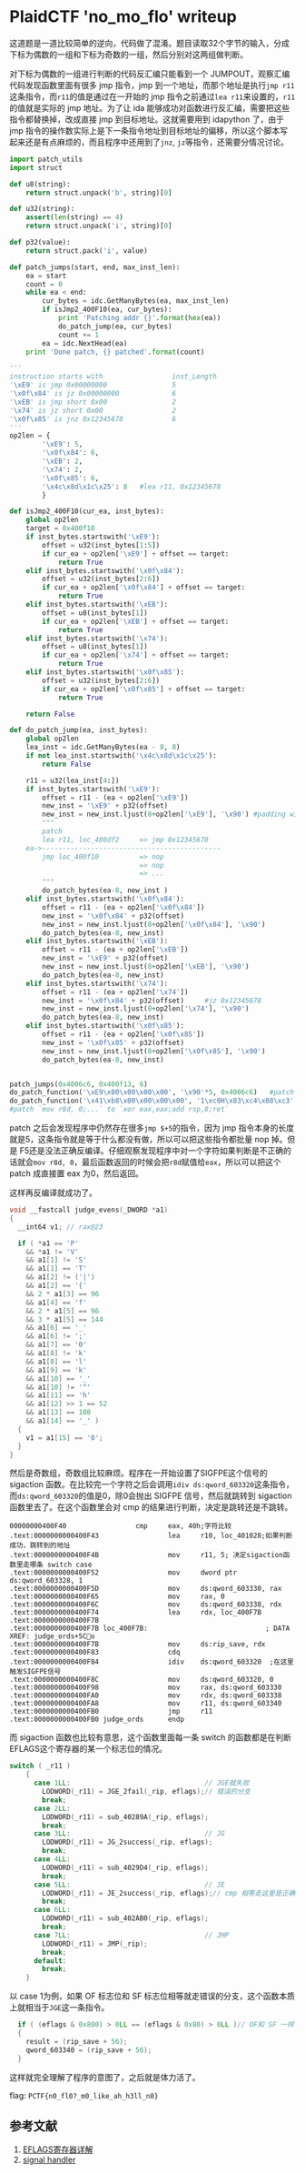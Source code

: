 # PlaidCTF 'no_mo_flo' writeup

这道题是一道比较简单的逆向，代码做了混淆。题目读取32个字节的输入，分成下标为偶数的一组和下标为奇数的一组，然后分别对这两组做判断。

对下标为偶数的一组进行判断的代码反汇编只能看到一个 JUMPOUT，观察汇编代码发现函数里面有很多 jmp 指令，jmp 到一个地址，而那个地址是执行`jmp r11`这条指令，而`r11`的值是通过在一开始的 jmp 指令之前通过`lea r11`来设置的，`r11`的值就是实际的 jmp 地址。为了让 ida 能够成功对函数进行反汇编，需要把这些指令都替换掉，改成直接 jmp 到目标地址。这就需要用到 idapython 了，由于 jmp 指令的操作数实际上是下一条指令地址到目标地址的偏移，所以这个脚本写起来还是有点麻烦的，而且程序中还用到了`jnz`, `jz`等指令，还需要分情况讨论。

```python
import patch_utils
import struct

def u8(string):
    return struct.unpack('b', string)[0]

def u32(string):
    assert(len(string) == 4)
    return struct.unpack('i', string)[0]

def p32(value):
    return struct.pack('i', value)

def patch_jumps(start, end, max_inst_len):
    ea = start
    count = 0
    while ea < end:
        cur_bytes = idc.GetManyBytes(ea, max_inst_len)
        if isJmp2_400F10(ea, cur_bytes):
            print 'Patching addr {}'.format(hex(ea))
            do_patch_jump(ea, cur_bytes)
            count += 1
        ea = idc.NextHead(ea)
    print 'Done patch, {} patched'.format(count)

'''
instruction starts with                 inst_Length
'\xE9' is jmp 0x00000000                5
'\x0f\x84' is jz 0x00000000             6
'\xEB' is jmp short 0x00                2
'\x74' is jz short 0x00                 2
'\x0f\x85' is jnz 0x12345678            6
'''
op2len = {
        '\xE9': 5,
        '\x0f\x84': 6,
        '\xEB': 2,
        '\x74': 2,
        '\x0f\x85': 6,
        '\x4c\x8d\x1c\x25': 8   #lea r11, 0x12345678
        }

def isJmp2_400F10(cur_ea, inst_bytes):
    global op2len
    target = 0x400f10
    if inst_bytes.startswith('\xE9'):
        offset = u32(inst_bytes[1:5])
        if cur_ea + op2len['\xE9'] + offset == target:
            return True
    elif inst_bytes.startswith('\x0f\x84'):
        offset = u32(inst_bytes[2:6])
        if cur_ea + op2len['\x0f\x84'] + offset == target:
            return True
    elif inst_bytes.startswith('\xEB'):
        offset = u8(inst_bytes[1])
        if cur_ea + op2len['\xEB'] + offset == target:
            return True
    elif inst_bytes.startswith('\x74'):
        offset = u8(inst_bytes[1])
        if cur_ea + op2len['\x74'] + offset == target:
            return True
    elif inst_bytes.startswith('\x0f\x85'):
        offset = u32(inst_bytes[2:6])
        if cur_ea + op2len['\x0f\x85'] + offset == target:
            return True

    return False

def do_patch_jump(ea, inst_bytes):
    global op2len
    lea_inst = idc.GetManyBytes(ea - 8, 8)
    if not lea_inst.startswith('\x4c\x8d\x1c\x25'):
        return False

    r11 = u32(lea_inst[4:])
    if inst_bytes.startswith('\xE9'):
        offset = r11 - (ea + op2len['\xE9'])
        new_inst = '\xE9' + p32(offset)
        new_inst = new_inst.ljust(8+op2len['\xE9'], '\x90') #padding with nop
        """
        patch
        lea r11, loc_400df2     => jmp 0x12345678
    ea->--------------------------------------------
        jmp loc_400f10          => nop
                                => nop
                                => ...
        """
        do_patch_bytes(ea-8, new_inst )
    elif inst_bytes.startswith('\x0f\x84'):
        offset = r11 - (ea + op2len['\x0f\x84'])
        new_inst = '\x0f\x84' + p32(offset)
        new_inst = new_inst.ljust(8+op2len['\x0f\x84'], '\x90')
        do_patch_bytes(ea-8, new_inst)
    elif inst_bytes.startswith('\xEB'):
        offset = r11 - (ea + op2len['\xEB'])
        new_inst = '\xE9' + p32(offset)
        new_inst = new_inst.ljust(8+op2len['\xEB'], '\x90')
        do_patch_bytes(ea-8, new_inst)
    elif inst_bytes.startswith('\x74'):
        offset = r11 - (ea + op2len['\x74'])
        new_inst = '\x0f\x84' + p32(offset)     #jz 0x12345678
        new_inst = new_inst.ljust(8+op2len['\x74'], '\x90')
        do_patch_bytes(ea-8, new_inst)
    elif inst_bytes.startswith('\x0f\x85'):
        offset = r11 - (ea + op2len['\x0f\x85'])
        new_inst = '\x0f\x85' + p32(offset)
        new_inst = new_inst.ljust(8+op2len['\x0f\x85'], '\x90')
        do_patch_bytes(ea-8, new_inst)


patch_jumps(0x4006c6, 0x400f13, 6)
do_patch_function('\xE9\x00\x00\x00\x00', '\x90'*5, 0x4006c6)   #patch jmp $+5 to `nop`
do_patch_function('\x41\xb8\x00\x00\x00\x00', '1\xc0H\x83\xc4\x08\xc3'.ljust(11, '\x90'), 0x4006c6)
#patch `mov r8d, 0;...` to `xor eax,eax;add rsp,8;ret`
```

patch 之后会发现程序中仍然存在很多`jmp $+5`的指令，因为 jmp 指令本身的长度就是5，这条指令就是等于什么都没有做，所以可以把这些指令都批量 nop 掉。但是 F5还是没法正确反编译。仔细观察发现程序中对一个字符如果判断是不正确的话就会`mov r8d, 0`，最后函数返回的时候会把`r8d`赋值给`eax`，所以可以把这个 patch 成直接置 eax 为0，然后返回。

这样再反编译就成功了。

```C
void __fastcall judge_evens(_DWORD *a1)
{
  __int64 v1; // rax@23

  if ( *a1 == 'P'
    && *a1 != 'V'
    && a1[1] != 'S'
    && a1[1] == 'T'
    && a1[2] != ('|')
    && a1[2] == '{'
    && 2 * a1[3] == 96
    && a1[4] == 'f'
    && 2 * a1[5] == 96
    && 3 * a1[5] == 144
    && a1[6] == '_'
    && a1[6] != ';'
    && a1[7] == '0'
    && a1[8] != 'k'
    && a1[8] == 'l'
    && a1[9] == 'k'
    && a1[10] == '_'
    && a1[10] != '^'
    && a1[11] == 'h'
    && a1[12] >> 1 == 52
    && a1[13] == 108
    && a1[14] == '_' )
  {
    v1 = a1[15] == '0';
  }
}
```



然后是奇数组，奇数组比较麻烦。程序在一开始设置了SIGFPE这个信号的 sigaction 函数。在比较完一个字符之后会调用`idiv ds:qword_603320`这条指令，而`ds:qword_603320`的值是0，除0会抛出 SIGFPE 信号，然后就跳转到 sigaction 函数里去了。在这个函数里会对 cmp 的结果进行判断，决定是跳转还是不跳转。



```assembly
00000000400F40                 cmp     eax, 40h;字符比较
.text:0000000000400F43                 lea     r10, loc_401028;如果判断成功，跳转到的地址
.text:0000000000400F4B                 mov     r11, 5; 决定sigaction函数里走哪条 switch case
.text:0000000000400F52                 mov     dword ptr ds:qword_603328, 1
.text:0000000000400F5D                 mov     ds:qword_603330, rax
.text:0000000000400F65                 mov     rax, 0
.text:0000000000400F6C                 mov     ds:qword_603338, rdx
.text:0000000000400F74                 lea     rdx, loc_400F7B
.text:0000000000400F7B
.text:0000000000400F7B loc_400F7B:                             ; DATA XREF: judge_ords+5Co
.text:0000000000400F7B                 mov     ds:rip_save, rdx
.text:0000000000400F83                 cdq
.text:0000000000400F84                 idiv    ds:qword_603320	;在这里触发SIGFPE信号
.text:0000000000400F8C                 mov     ds:qword_603320, 0
.text:0000000000400F98                 mov     rax, ds:qword_603330
.text:0000000000400FA0                 mov     rdx, ds:qword_603338
.text:0000000000400FA8                 mov     r11, ds:qword_603340
.text:0000000000400FB0                 jmp     r11
.text:0000000000400FB0 judge_ords      endp
```

而 sigaction 函数也比较有意思，这个函数里面每一条 switch 的函数都是在判断EFLAGS这个寄存器的某一个标志位的情况。

```C
switch ( _r11 )
    {
      case 1LL:                                 // JGE就失败
        LODWORD(_r11) = JGE_2fail(_rip, eflags);// 错误的分支
        break;
      case 2LL:
        LODWORD(_r11) = sub_40289A(_rip, eflags);
        break;
      case 3LL:                                 // JG
        LODWORD(_r11) = JG_2success(_rip, eflags);
        break;
      case 4LL:
        LODWORD(_r11) = sub_4029D4(_rip, eflags);
        break;
      case 5LL:                                 // JE
        LODWORD(_r11) = JE_2success(_rip, eflags);// cmp 相等走这里是正确的分支
        break;
      case 6LL:
        LODWORD(_r11) = sub_402AB0(_rip, eflags);
        break;
      case 7LL:                                 // JMP
        LODWORD(_r11) = JMP(_rip);
        break;
      default:
        break;
    }
```

以 case 1为例，如果 OF 标志位和 SF 标志位相等就走错误的分支，这个函数本质上就相当于`JGE`这一条指令。

```C
  if ( (eflags & 0x800) > 0LL == (eflags & 0x80) > 0LL )// OF和 SF 一样
  {
    result = (rip_save + 56);
    qword_603340 = (rip_save + 56);
  }
```

这样就完全理解了程序的意图了，之后就是体力活了。

flag: `PCTF{n0_fl0?_m0_like_ah_h3ll_n0}`

## 参考文献

1. [EFLAGS寄存器详解](http://blog.csdn.net/jn1158359135/article/details/7761011)
2. [signal handler](http://blog.csdn.net/jn1158359135/article/details/7761011)